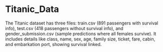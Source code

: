 # Titanic_Data
The Titanic dataset has three files: train.csv (891 passengers with survival info), test.csv (418 passengers without survival info), and gender_submission.csv (sample predictions where all females survive). It includes details like class, name, sex, age, family size, ticket, fare, cabin, and embarkation port, showing survival linked.
